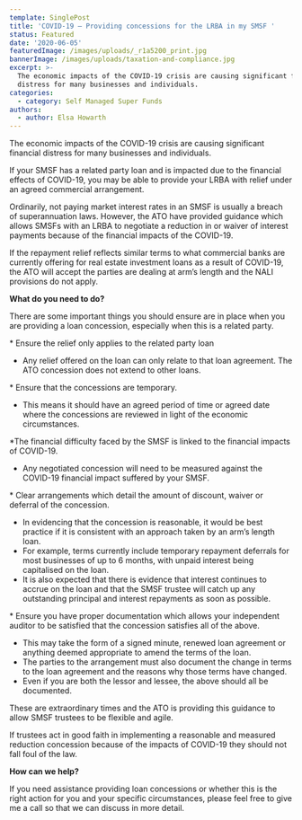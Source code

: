 ```yaml
---
template: SinglePost
title: 'COVID-19 – Providing concessions for the LRBA in my SMSF '
status: Featured
date: '2020-06-05'
featuredImage: /images/uploads/_r1a5200_print.jpg
bannerImage: /images/uploads/taxation-and-compliance.jpg
excerpt: >-
  The economic impacts of the COVID-19 crisis are causing significant financial
  distress for many businesses and individuals.
categories:
  - category: Self Managed Super Funds
authors:
  - author: Elsa Howarth
---
```

The economic impacts of the COVID-19 crisis are causing significant financial distress for many businesses and individuals.

If your SMSF has a related party loan and is impacted due to the financial effects of COVID-19, you may be able to provide your LRBA with relief under an agreed commercial arrangement. 

Ordinarily, not paying market interest rates in an SMSF is usually a breach of superannuation laws. However, the ATO have provided guidance which allows SMSFs with an LRBA to negotiate a reduction in or waiver of interest payments because of the financial impacts of the COVID-19.

If the repayment relief reflects similar terms to what commercial banks are currently offering for real estate investment loans as a result of COVID-19, the ATO will accept the parties are dealing at arm’s length and the NALI provisions do not apply. 

**What do you need to do?**

There are some important things you should ensure are in place when you are providing a loan concession, especially when this is a related party.

\* Ensure the relief only applies to the related party loan

* Any relief offered on the loan can only relate to that loan agreement. The ATO concession does not extend to other loans.

\* Ensure that the concessions are temporary.

* This means it should have an agreed period of time or agreed date where the concessions are reviewed in light of the economic circumstances. 

\*The financial difficulty faced by the SMSF is linked to the financial impacts of COVID-19.

* Any negotiated concession will need to be measured against the COVID-19 financial impact suffered by your SMSF.

\* Clear arrangements which detail the amount of discount, waiver or deferral of the concession.

* In evidencing that the concession is reasonable, it would be best practice if it is consistent with an approach taken by an arm’s length loan.
* For example, terms currently include temporary repayment deferrals for most businesses of up to 6 months, with unpaid interest being capitalised on the loan.
* It is also expected that there is evidence that interest continues to accrue on the loan and that the SMSF trustee will catch up any outstanding principal and interest repayments as soon as possible.

\* Ensure you have proper documentation which allows your independent auditor to be satisfied that the concession satisfies all of the above.

* This may take the form of a signed minute, renewed loan agreement or anything deemed   appropriate to amend the terms of the loan.
* The parties to the arrangement must also document the change in terms to the loan agreement and the reasons why those terms have changed.
* Even if you are both the lessor and lessee, the above should all be documented.

These are extraordinary times and the ATO is providing this guidance to allow SMSF trustees to be flexible and agile. 

If trustees act in good faith in implementing a reasonable and measured reduction concession because of the impacts of COVID-19 they should not fall foul of the law. 

**How can we help?**

If you need assistance providing loan concessions or whether this is the right action for you and your specific circumstances, please feel free to give me a call so that we can discuss in more detail.
